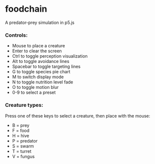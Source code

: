 # foodchain
A predator-prey simulation in p5.js

### Controls:
* Mouse to place a creature
* Enter to clear the screen
* Ctrl to toggle perception visualization
* Alt to toggle avoidance lines
* Spacebar to toggle targeting lines
* G to toggle species pie chart
* M to switch display mode
* N to toggle nutrition level fade
* O to toggle motion blur
* 0-9 to select a preset

### Creature types:
Press one of these keys to select a creature, then place with the mouse:
* B = prey
* F = food
* H = hive
* P = predator
* S = swarm
* T = turret
* V = fungus
